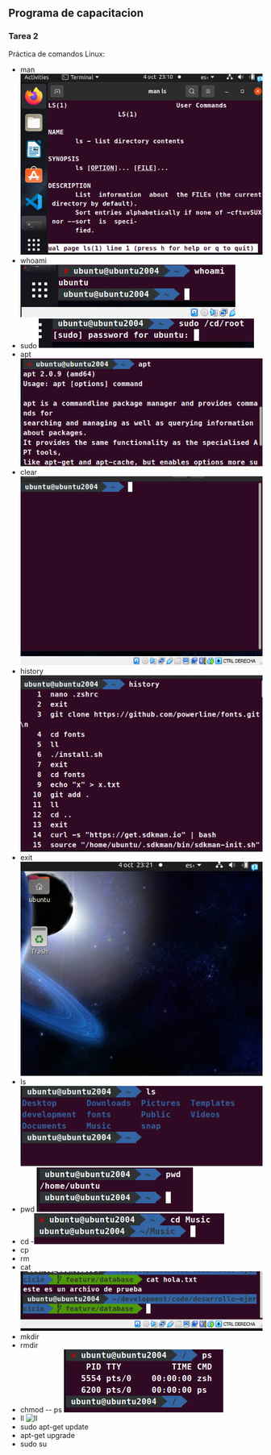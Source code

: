 ## Programa de capacitacion
### Tarea 2
Práctica de comandos Linux:
- man 
![man](/Tarea2/imagenes/man.png)
- whoami
![whoami](/Tarea2/imagenes/whoami.png)
- sudo 
![sudo](/Tarea2/imagenes/sudo.png)
- apt
![apt](/Tarea2/imagenes/apt.png)
- clear
![clear](/Tarea2/imagenes/clear.png)
- history
![history](/Tarea2/imagenes/history.png)
- exit
![exit](/Tarea2/imagenes/exit.png)
- ls 
![ls](/Tarea2/imagenes/ls.png)
- pwd
![pwd](/Tarea2/imagenes/pwd.png)
- cd
-![cd](/Tarea2/imagenes/cd.png)
- cp
- rm
- cat
![cat](/Tarea2/imagenes/cat.png)
- mkdir
- rmdir
- chmod
-- ps
![ps](/Tarea2/imagenes/ps.png)
- ll
![ll](/imagenes/ll.png)
- sudo apt-get update
- apt-get upgrade
- sudo su
